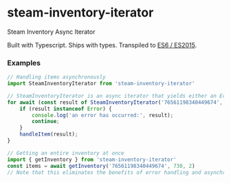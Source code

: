 # steam-inventory-iterator
Steam Inventory Async Iterator

Built with Typescript. Ships with types. Transpiled to [ES6 / ES2015](https://node.green/#ES2015).

### Examples
```ts
// Handling items asynchronously
import SteamInventoryIterator from 'steam-inventory-iterator'

// SteamInventoryIterator is an async iterator that yields either an Error or a SteamItem
for await (const result of SteamInventoryIterator('76561198340449674', 730, 2)) {
    if (result instanceof Error) {
        console.log('an error has occurred:', result);
        continue;
    }
    handleItem(result);
}
```

```ts
// Getting an entire inventory at once
import { getInventory } from 'steam-inventory-iterator'
const items = await getInventory('76561198340449674', 730, 2)
// Note that this eliminates the benefits of error handling and asynchronous iteration
```